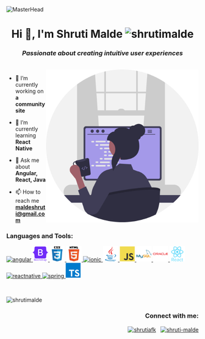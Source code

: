![MasterHead](https://camo.githubusercontent.com/b70081ec9c6d16a35bf18610619030bfc810cda3118051cf75ace93700e233c1/68747470733a2f2f63646e2e6472696262626c652e636f6d2f75736572732f313336343032392f73637265656e73686f74732f31363039333236382f6d656469612f36386538326137666234393034363134613930363664366235343063313462322e676966
)
<h1 align="center">Hi 👋, I'm Shruti Malde 
  <span align="right"> 
    <img src="https://komarev.com/ghpvc/?username=shrutimalde&label=Profile%20views&color=0e75b6&style=flat" alt="shrutimalde" />
  </span> 
</h1>
<h3 align="center"><i>Passionate about creating intuitive user experiences </i></h3>
<br>
<img align="right" alt="Coding" width="400" src="https://github.com/shrutimalde/shrutimalde/blob/main/programmer.svg">

- 🔭 I’m currently working on **a community site**

- 🌱 I’m currently learning **React Native**

- 💬 Ask me about **Angular, React, Java**

- 📫 How to reach me **maldeshruti@gmail.com**
<h3 align="left">Languages and Tools:</h3>
<p align="left"> <a href="https://angular.io" target="_blank" rel="noreferrer"> <img src="https://angular.io/assets/images/logos/angular/angular.svg" alt="angular" width="40" height="40"/> </a> <a href="https://getbootstrap.com" target="_blank" rel="noreferrer"> <img src="https://raw.githubusercontent.com/devicons/devicon/master/icons/bootstrap/bootstrap-plain-wordmark.svg" alt="bootstrap" width="40" height="40"/> </a> <a href="https://www.w3schools.com/css/" target="_blank" rel="noreferrer"> <img src="https://raw.githubusercontent.com/devicons/devicon/master/icons/css3/css3-original-wordmark.svg" alt="css3" width="40" height="40"/> </a> <a href="https://www.w3.org/html/" target="_blank" rel="noreferrer"> <img src="https://raw.githubusercontent.com/devicons/devicon/master/icons/html5/html5-original-wordmark.svg" alt="html5" width="40" height="40"/> </a> <a href="https://ionicframework.com" target="_blank" rel="noreferrer"> <img src="https://upload.wikimedia.org/wikipedia/commons/d/d1/Ionic_Logo.svg" alt="ionic" width="40" height="40"/> </a> <a href="https://www.java.com" target="_blank" rel="noreferrer"> <img src="https://raw.githubusercontent.com/devicons/devicon/master/icons/java/java-original.svg" alt="java" width="40" height="40"/> </a> <a href="https://developer.mozilla.org/en-US/docs/Web/JavaScript" target="_blank" rel="noreferrer"> <img src="https://raw.githubusercontent.com/devicons/devicon/master/icons/javascript/javascript-original.svg" alt="javascript" width="40" height="40"/> </a> <a href="https://www.mysql.com/" target="_blank" rel="noreferrer"> <img src="https://raw.githubusercontent.com/devicons/devicon/master/icons/mysql/mysql-original-wordmark.svg" alt="mysql" width="40" height="40"/> </a> <a href="https://www.oracle.com/" target="_blank" rel="noreferrer"> <img src="https://raw.githubusercontent.com/devicons/devicon/master/icons/oracle/oracle-original.svg" alt="oracle" width="40" height="40"/> </a> <a href="https://reactjs.org/" target="_blank" rel="noreferrer"> <img src="https://raw.githubusercontent.com/devicons/devicon/master/icons/react/react-original-wordmark.svg" alt="react" width="40" height="40"/> </a> <a href="https://reactnative.dev/" target="_blank" rel="noreferrer"> <img src="https://reactnative.dev/img/header_logo.svg" alt="reactnative" width="40" height="40"/> </a> <a href="https://spring.io/" target="_blank" rel="noreferrer"> <img src="https://www.vectorlogo.zone/logos/springio/springio-icon.svg" alt="spring" width="40" height="40"/> </a> <a href="https://www.typescriptlang.org/" target="_blank" rel="noreferrer"> <img src="https://raw.githubusercontent.com/devicons/devicon/master/icons/typescript/typescript-original.svg" alt="typescript" width="40" height="40"/> </a> </p>
<br>
<p align="left"><img align="center" src="https://github-readme-stats.vercel.app/api/top-langs?username=shrutimalde&show_icons=true&locale=en&layout=compact" alt="shrutimalde" /></p>

<h3 align="right">Connect with me:</h3>
<p align="right">
  <a href="https://instagram.com/shrutiafk" target="blank"><img align="center" src="https://github.com/shrutimalde/shrutimalde/assets/59139754/1a695be8-bba5-4b9e-b8d9-ce7d08495aac" alt="shrutiafk" height="32" width="30" /></a>
  &nbsp;
  <a href="https://linkedin.com/in/shruti-malde" target="blank"><img align="center" src="https://github.com/shrutimalde/shrutimalde/assets/59139754/7caa2c26-fbb3-44ef-b1e9-3d29648b4705" alt="shruti-malde" height="32" width="30" /></a>
</p>




